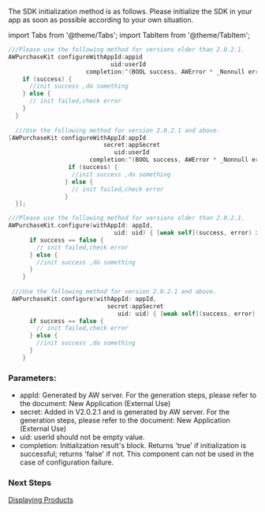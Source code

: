 
 The SDK initialization method is as follows. Please initialize the SDK in your app as soon as possible according to your own situation.


import Tabs from '@theme/Tabs';
import TabItem from '@theme/TabItem';

<Tabs>
  <TabItem value="Objective-C" label="Objective-C">

```Objective-C 
///Please use the following method for versions older than 2.0.2.1.  
AWPurchaseKit configureWithAppId:appid 
                             uid:userId     
                      completion:^(BOOL success, AWError * _Nonnull error) {
    if (success) {
      //init success ,do something
    } else {
      // init failed,check error
    }
  }
  
  ///Use the following method for version 2.0.2.1 and above.  
[AWPurchaseKit configureWithAppId:appId 
                           secret:appSecret
                              uid:userId
                       completion:^(BOOL success, AWError * _Nonnull error) {
                 if (success) {
                  //init success ,do something
                } else {
                  // init failed,check error
                }
  }];
```
  </TabItem>
  <TabItem value="Swift" label="Swift">

```Swift
///Please use the following method for versions older than 2.0.2.1.  
AWPurchaseKit.configure(withAppId: appId, 
                              uid: uid) { [weak self](success, error) in
      if success == false {
        // init failed,check error
      } else {
        //init success ,do something
      }
    }
    
 ///Use the following method for version 2.0.2.1 and above.
 AWPurchaseKit.configure(withAppId: appId, 
                            secret:appSecret 
                               uid: uid) { [weak self](success, error) in
      if success == false {
        // init failed,check error
      } else {
        //init success ,do something
      }
    }
```
  </TabItem>
</Tabs>

### Parameters:
- appId: Generated by AW server. For the generation steps, please refer to the document: New Application (External Use)
- secret: Added in V2.0.2.1 and is generated by AW server. For the generation steps, please refer to the document: New Application (External Use)
- uid: userId should not be empty value.
- completion: Initialization result's block. Returns 'true' if initialization is successful; returns 'false' if not. This component can not be used in the case of configuration failure. 


### Next Steps

[Displaying Products](/DisplayingProducts/iOS.md)